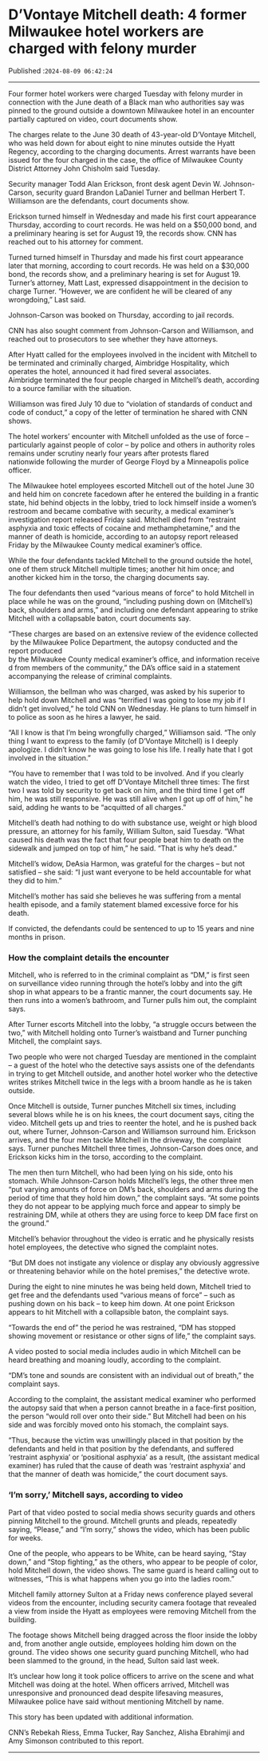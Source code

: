 # D’Vontaye Mitchell death: 4 former Milwaukee hotel workers are charged with felony murder

Published :`2024-08-09 06:42:24`

---

Four former hotel workers were charged Tuesday with felony murder in connection with the June death of a Black man who authorities say was pinned to the ground outside a downtown Milwaukee hotel in an encounter partially captured on video, court documents show.

The charges relate to the June 30 death of 43-year-old D’Vontaye Mitchell, who was held down for about eight to nine minutes outside the Hyatt Regency, according to the charging documents. Arrest warrants have been issued for the four charged in the case, the office of Milwaukee County District Attorney John Chisholm said Tuesday.

Security manager Todd Alan Erickson, front desk agent Devin W. Johnson-Carson, security guard Brandon LaDaniel Turner and bellman Herbert T. Williamson are the defendants, court documents show.

Erickson turned himself in Wednesday and made his first court appearance Thursday, according to court records. He was held on a $50,000 bond, and a preliminary hearing is set for August 19, the records show. CNN has reached out to his attorney for comment.

Turned turned himself in Thursday and made his first court appearance later that morning, according to court records. He was held on a $30,000 bond, the records show, and a preliminary hearing is set for August 19. Turner’s attorney, Matt Last, expressed disappointment in the decision to charge Turner. “However, we are confident he will be cleared of any wrongdoing,” Last said.

Johnson-Carson was booked on Thursday, according to jail records.

CNN has also sought comment from Johnson-Carson and Williamson, and reached out to prosecutors to see whether they have attorneys.

After Hyatt called for the employees involved in the incident with Mitchell to be terminated and criminally charged, Aimbridge Hospitality, which operates the hotel, announced it had fired several associates. Aimbridge terminated the four people charged in Mitchell’s death, according to a source familiar with the situation.

Williamson was fired July 10 due to “violation of standards of conduct and code of conduct,” a copy of the letter of termination he shared with CNN shows.

The hotel workers’ encounter with Mitchell unfolded as the use of force –particularly against people of color – by police and others in authority roles remains under scrutiny nearly four years after protests flared nationwide following the murder of George Floyd by a Minneapolis police officer.

The Milwaukee hotel employees escorted Mitchell out of the hotel June 30 and held him on concrete facedown after he entered the building in a frantic state, hid behind objects in the lobby, tried to lock himself inside a women’s restroom and became combative with security, a medical examiner’s investigation report released Friday said. Mitchell died from “restraint asphyxia and toxic effects of cocaine and methamphetamine,” and the manner of death is homicide, according to an autopsy report released Friday by the Milwaukee County medical examiner’s office.

While the four defendants tackled Mitchell to the ground outside the hotel, one of them struck Mitchell multiple times; another hit him once; and another kicked him in the torso, the charging documents say.

The four defendants then used “various means of force” to hold Mitchell in place while he was on the ground, “including pushing down on (Mitchell’s) back, shoulders and arms,” and including one defendant appearing to strike Mitchell with a collapsable baton, court documents say.

“These charges are based on an extensive review of the evidence collected by the Milwaukee Police Department, the autopsy conducted and the report produced by the Milwaukee County medical examiner’s office, and information received from members of the community,” the DA’s office said in a statement accompanying the release of criminal complaints.

Williamson, the bellman who was charged, was asked by his superior to help hold down Mitchell and was “terrified I was going to lose my job if I didn’t get involved,” he told CNN on Wednesday. He plans to turn himself in to police as soon as he hires a lawyer, he said.

“All I know is that I’m being wrongfully charged,” Williamson said. “The only thing I want to express to the family (of D’Vontaye Mitchell) is I deeply apologize. I didn’t know he was going to lose his life. I really hate that I got involved in the situation.”

“You have to remember that I was told to be involved. And if you clearly watch the video, I tried to get off D’Vontaye Mitchell three times: The first two I was told by security to get back on him, and the third time I get off him, he was still responsive. He was still alive when I got up off of him,” he said, adding he wants to be “acquitted of all charges.”

Mitchell’s death had nothing to do with substance use, weight or high blood pressure, an attorney for his family, William Sulton, said Tuesday. “What caused his death was the fact that four people beat him to death on the sidewalk and jumped on top of him,” he said. “That is why he’s dead.”

Mitchell’s widow, DeAsia Harmon, was grateful for the charges – but not satisfied – she said: “I just want everyone to be held accountable for what they did to him.”

Mitchell’s mother has said she believes he was suffering from a mental health episode, and a family statement blamed excessive force for his death.

If convicted, the defendants could be sentenced to up to 15 years and nine months in prison.

### How the complaint details the encounter

Mitchell, who is referred to in the criminal complaint as “DM,” is first seen on surveillance video running through the hotel’s lobby and into the gift shop in what appears to be a frantic manner, the court documents say. He then runs into a women’s bathroom, and Turner pulls him out, the complaint says.

After Turner escorts Mitchell into the lobby, “a struggle occurs between the two,” with Mitchell holding onto Turner’s waistband and Turner punching Mitchell, the complaint says.

Two people who were not charged Tuesday are mentioned in the complaint – a guest of the hotel who the detective says assists one of the defendants in trying to get Mitchell outside, and another hotel worker who the detective writes strikes Mitchell twice in the legs with a broom handle as he is taken outside.

Once Mitchell is outside, Turner punches Mitchell six times, including several blows while he is on his knees, the court document says, citing the video. Mitchell gets up and tries to reenter the hotel, and he is pushed back out, where Turner, Johnson-Carson and Williamson surround him. Erickson arrives, and the four men tackle Mitchell in the driveway, the complaint says. Turner punches Mitchell three times, Johnson-Carson does once, and Erickson kicks him in the torso, according to the complaint.

The men then turn Mitchell, who had been lying on his side, onto his stomach. While Johnson-Carson holds Mitchell’s legs, the other three men “put varying amounts of force on DM’s back, shoulders and arms during the period of time that they hold him down,” the complaint says. “At some points they do not appear to be applying much force and appear to simply be restraining DM, while at others they are using force to keep DM face first on the ground.”

Mitchell’s behavior throughout the video is erratic and he physically resists hotel employees, the detective who signed the complaint notes.

“But DM does not instigate any violence or display any obviously aggressive or threatening behavior while on the hotel premises,” the detective wrote.

During the eight to nine minutes he was being held down, Mitchell tried to get free and the defendants used “various means of force” – such as pushing down on his back – to keep him down. At one point Erickson appears to hit Mitchell with a collapsible baton, the complaint says.

“Towards the end of” the period he was restrained, “DM has stopped showing movement or resistance or other signs of life,” the complaint says.

A video posted to social media includes audio in which Mitchell can be heard breathing and moaning loudly, according to the complaint.

“DM’s tone and sounds are consistent with an individual out of breath,” the complaint says.

According to the complaint, the assistant medical examiner who performed the autopsy said that when a person cannot breathe in a face-first position, the person “would roll over onto their side.” But Mitchell had been on his side and was forcibly moved onto his stomach, the complaint says.

“Thus, because the victim was unwillingly placed in that position by the defendants and held in that position by the defendants, and suffered ‘restraint asphyxia’ or ‘positional asphyxia’ as a result, (the assistant medical examiner) has ruled that the cause of death was ‘restraint asphyxia’ and that the manner of death was homicide,” the court document says.

### ‘I’m sorry,’ Mitchell says, according to video

Part of that video posted to social media shows security guards and others pinning Mitchell to the ground. Mitchell grunts and pleads, repeatedly saying, “Please,” and “I’m sorry,” shows the video, which has been public for weeks.

One of the people, who appears to be White, can be heard saying, “Stay down,” and “Stop fighting,” as the others, who appear to be people of color, hold Mitchell down, the video shows. The same guard is heard calling out to witnesses, “This is what happens when you go into the ladies room.”

Mitchell family attorney Sulton at a Friday news conference played several videos from the encounter, including security camera footage that revealed a view from inside the Hyatt as employees were removing Mitchell from the building.

The footage shows Mitchell being dragged across the floor inside the lobby and, from another angle outside, employees holding him down on the ground. The video shows one security guard punching Mitchell, who had been slammed to the ground, in the head, Sulton said last week.

It’s unclear how long it took police officers to arrive on the scene and what Mitchell was doing at the hotel. When officers arrived, Mitchell was unresponsive and pronounced dead despite lifesaving measures, Milwaukee police have said without mentioning Mitchell by name.

This story has been updated with additional information.

CNN’s Rebekah Riess, Emma Tucker, Ray Sanchez, Alisha Ebrahimji and Amy Simonson contributed to this report.

---

